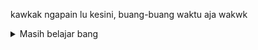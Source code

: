 kawkak ngapain lu kesini, buang-buang waktu aja wakwk

<p align="center">

</p>

<details>
<summary>Masih belajar bang</summary>
    <p align="center">
    <a href="#" target="_blank">
        <img alt="Top Language" src="https://github-readme-stats.vercel.app/api/top-langs/?bg_color=00000000&layout=compact&username=FadhliAbrar&hide=html,&hide_border=true&title_color=4c566a&text_color=3b4252"/>
        <img alt="GitHub Stats" src="https://github-readme-stats.vercel.app/api?bg_color=00000000&username=FadhliAbrar&show_icons=true&hide=issues,commits&hide_border=true&icon_color=63c5ea&title_color=4c566a&text_color=3b4252"/>
    </a>
    </p>
    <details open>
    <summary></summary>
    <p align="center">
    <a href="#" target="_blank">
        <img src="https://profile-counter.glitch.me/FadhliAbrar/count.svg" />
    </a>
    </p>
    </details>
    
</details>
